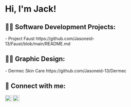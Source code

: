 <h1>Hi, I'm Jack! </h1>

<h2>👨‍💻 Software Development Projects:</h2>
- Project Faust https://github.com/Jasoneid-13/Faust/blob/main/README.md

<h2>👨‍💻 Graphic Design:</h2>
- Dermec Skin Care https://github.com/Jasoneid-13/Dermec
<h2> 🤳 Connect with me:</h2>

[<img align="left" alt="Jasoneid-13 | Twitter" width="22px" src="https://cdn.jsdelivr.net/npm/simple-icons@v3/icons/twitter.svg" />][twitter]
[<img align="left" alt="Jasoneid-13 | LinkedIn" width="22px" src="https://cdn.jsdelivr.net/npm/simple-icons@v3/icons/linkedin.svg" />][linkedin]

[twitter]: https://twitter.com/JasonDamm
[linkedin]: https://www.linkedin.com/in/jackson-bryan-00272815a/

<!--
**jJackson/jasoneid-13** is a ✨ _special_ ✨ repository because its `README.md` (this file) appears on your GitHub profile.

Here are some ideas to get you started:

- 🔭 I’m currently working on ...
- 🌱 I’m currently learning ...
- 👯 I’m looking to collaborate on ...
- 🤔 I’m looking for help with ...
- 💬 Ask me about ...
- 📫 How to reach me: ...
- 😄 Pronouns: ...
- ⚡ Fun fact: ...
-->
